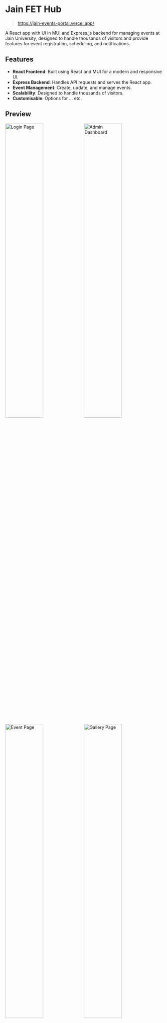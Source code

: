 # Jain FET Hub
> https://jain-events-portal.vercel.app/



A React app with UI in MUI and Express.js backend for managing events at Jain University, designed to handle thousands of visitors and provide features for event registration, scheduling, and notifications.

## Features
- **React Frontend**: Built using React and MUI for a modern and responsive UI.
- **Express Backend**: Handles API requests and serves the React app.
- **Event Management**: Create, update, and manage events.
- **Scalability**: Designed to handle thousands of visitors.
- **Customisable**: Options for ... etc.

## Preview
<img src="https://github.com/user-attachments/assets/sample1" width="49%" alt="Login Page">
<img src="https://github.com/user-attachments/assets/sample2" width="49%" alt="Admin Dashboard">
<img src="https://github.com/user-attachments/assets/sample3" width="49%" alt="Event Page">
<img src="https://github.com/user-attachments/assets/sample4" width="49%" alt="Gallery Page">
<img src="https://github.com/user-attachments/assets/sample5" width="99%" alt=" Matches Page">

## Build

#### Prerequisites
- Node.js
- npm

#### Clone the Repository
```bash
git clone https://github.com/jeryjs/Jain-Events-Portal.git
cd Jain-Events-Portal
```

#### Install Dependencies
```bash
npm run init
```

---

### Environment Variables Setup

#### Required Variables
```properties
PORT=
JWT_SECRET=
FIREBASE_ACCOUNT_KEY_JSON=
```

#### Step-by-Step Instructions

##### 1. Port Configuration
```properties
PORT=5000
```
- Default is 5000
- Change if port conflicts exist

##### 2. JWT Configuration
```properties
JWT_SECRET=your-secret-key
```
- Create any secure random string
- Recommended: Use a password generator

##### 3. Firebase Setup
```properties
FIREBASE_ACCOUNT_KEY_JSON={your-firebase-key-json}
```
1. Create Firebase project
2. Go to Project Settings > Service Accounts
3. Generate New Private Key
4. Copy entire JSON content
5. Paste as single line

> Note: Store .env in backend folder and never commit to version control.

## Usage

### Running the Development Server
```bash
cd Jain-Events-Portal
npm run dev
```
Navigate to `http://localhost:PORT` to see the app in action.
> Make sure to setup admin/test accounts in the firestore database first.

## Hosting

### Deploy to Vercel

[![Deploy with Vercel](https://vercel.com/button)](https://vercel.com/new/clone?repository-url=https%3A%2F%2Fgithub.com%2Fjeryjs%2FJain-Events-Portal)

#### Automatic Deployment
1. Click the "Deploy with Vercel" button above
2. Connect your GitHub account
3. Select repository and configure project settings
4. Vercel will automatically deploy your application

#### Manual Deployment
1. Install Vercel CLI:
     ```bash
     npm install -g vercel
     ```
2. Login to Vercel:
     ```bash
     vercel login
     ```
3. Deploy the project:
     ```bash
     vercel
     ```

The application will be available at `https://your-project.vercel.app`

## License
This project is licensed under the GNU Affero General Public License v3.0 License - see the [LICENSE](LICENSE) file for details.
